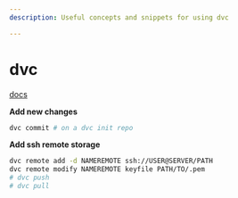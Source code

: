```yaml
---
description: Useful concepts and snippets for using dvc

---
```


# dvc

[docs](https://dvc.org/doc)



**Add new changes**

```bash
dvc commit # on a dvc init repo
```

**Add ssh remote storage**

```bash
dvc remote add -d NAMEREMOTE ssh://USER@SERVER/PATH
dvc remote modify NAMEREMOTE keyfile PATH/TO/.pem
# dvc push
# dvc pull
```



